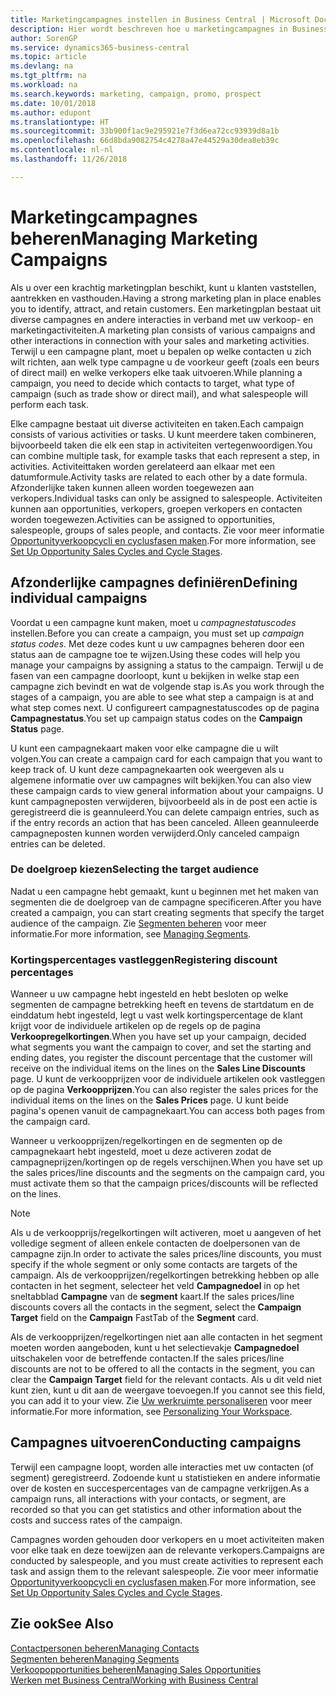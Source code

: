 ```yaml
---
title: Marketingcampagnes instellen in Business Central | Microsoft Docs
description: Hier wordt beschreven hoe u marketingcampagnes in Business Central instelt en uitvoert om prospects te vinden en aan te trekken en klanten vast te houden.
author: SorenGP
ms.service: dynamics365-business-central
ms.topic: article
ms.devlang: na
ms.tgt_pltfrm: na
ms.workload: na
ms.search.keywords: marketing, campaign, promo, prospect
ms.date: 10/01/2018
ms.author: edupont
ms.translationtype: HT
ms.sourcegitcommit: 33b900f1ac9e295921e7f3d6ea72cc93939d8a1b
ms.openlocfilehash: 66d8bda9082754c4278a47e44529a30dea8eb39c
ms.contentlocale: nl-nl
ms.lasthandoff: 11/26/2018

---
```

# <a name="managing-marketing-campaigns"></a><span data-ttu-id="1e075-103">Marketingcampagnes beheren</span><span class="sxs-lookup"><span data-stu-id="1e075-103">Managing Marketing Campaigns</span></span>
<span data-ttu-id="1e075-104">Als u over een krachtig marketingplan beschikt, kunt u klanten vaststellen, aantrekken en vasthouden.</span><span class="sxs-lookup"><span data-stu-id="1e075-104">Having a strong marketing plan in place enables you to identify, attract, and retain customers.</span></span> <span data-ttu-id="1e075-105">Een marketingplan bestaat uit diverse campagnes en andere interacties in verband met uw verkoop- en marketingactiviteiten.</span><span class="sxs-lookup"><span data-stu-id="1e075-105">A marketing plan consists of various campaigns and other interactions in connection with your sales and marketing activities.</span></span> <span data-ttu-id="1e075-106">Terwijl u een campagne plant, moet u bepalen op welke contacten u zich wilt richten, aan welk type campagne u de voorkeur geeft (zoals een beurs of direct mail) en welke verkopers elke taak uitvoeren.</span><span class="sxs-lookup"><span data-stu-id="1e075-106">While planning a campaign, you need to decide which contacts to target, what type of campaign (such as trade show or direct mail), and what salespeople will perform each task.</span></span>

<span data-ttu-id="1e075-107">Elke campagne bestaat uit diverse activiteiten en taken.</span><span class="sxs-lookup"><span data-stu-id="1e075-107">Each campaign consists of various activities or tasks.</span></span> <span data-ttu-id="1e075-108">U kunt meerdere taken combineren, bijvoorbeeld taken die elk een stap in activiteiten vertegenwoordigen.</span><span class="sxs-lookup"><span data-stu-id="1e075-108">You can combine multiple task, for example tasks that each represent a step, in activities.</span></span> <span data-ttu-id="1e075-109">Activiteittaken worden gerelateerd aan elkaar met een datumformule.</span><span class="sxs-lookup"><span data-stu-id="1e075-109">Activity tasks are related to each other by a date formula.</span></span> <span data-ttu-id="1e075-110">Afzonderlijke taken kunnen alleen worden toegewezen aan verkopers.</span><span class="sxs-lookup"><span data-stu-id="1e075-110">Individual tasks can only be assigned to salespeople.</span></span> <span data-ttu-id="1e075-111">Activiteiten kunnen aan opportunities, verkopers, groepen verkopers en contacten worden toegewezen.</span><span class="sxs-lookup"><span data-stu-id="1e075-111">Activities can be assigned to opportunities, salespeople, groups of sales people, and contacts.</span></span> <span data-ttu-id="1e075-112">Zie voor meer informatie [Opportunityverkoopcycli en cyclusfasen maken](marketing-how-setup-opportunity-sales-cycles-stages.md).</span><span class="sxs-lookup"><span data-stu-id="1e075-112">For more information, see [Set Up Opportunity Sales Cycles and Cycle Stages](marketing-how-setup-opportunity-sales-cycles-stages.md).</span></span>

## <a name="defining-individual-campaigns"></a><span data-ttu-id="1e075-113">Afzonderlijke campagnes definiëren</span><span class="sxs-lookup"><span data-stu-id="1e075-113">Defining individual campaigns</span></span>
<span data-ttu-id="1e075-114">Voordat u een campagne kunt maken, moet u *campagnestatuscodes* instellen.</span><span class="sxs-lookup"><span data-stu-id="1e075-114">Before you can create a campaign, you must set up *campaign status codes*.</span></span> <span data-ttu-id="1e075-115">Met deze codes kunt u uw campagnes beheren door een status aan de campagne toe te wijzen.</span><span class="sxs-lookup"><span data-stu-id="1e075-115">Using these codes will help you manage your campaigns by assigning a status to the campaign.</span></span> <span data-ttu-id="1e075-116">Terwijl u de fasen van een campagne doorloopt, kunt u bekijken in welke stap een campagne zich bevindt en wat de volgende stap is.</span><span class="sxs-lookup"><span data-stu-id="1e075-116">As you work through the stages of a campaign, you are able to see what step a campaign is at and what step comes next.</span></span> <span data-ttu-id="1e075-117">U configureert campagnestatuscodes op de pagina **Campagnestatus**.</span><span class="sxs-lookup"><span data-stu-id="1e075-117">You set up campaign status codes on the **Campaign Status** page.</span></span>

<span data-ttu-id="1e075-118">U kunt een campagnekaart maken voor elke campagne die u wilt volgen.</span><span class="sxs-lookup"><span data-stu-id="1e075-118">You can create a campaign card for each campaign that you want to keep track of.</span></span> <span data-ttu-id="1e075-119">U kunt deze campagnekaarten ook weergeven als u algemene informatie over uw campagnes wilt bekijken.</span><span class="sxs-lookup"><span data-stu-id="1e075-119">You can also view these campaign cards to view general information about your campaigns.</span></span>
<span data-ttu-id="1e075-120">U kunt campagneposten verwijderen, bijvoorbeeld als in de post een actie is geregistreerd die is geannuleerd.</span><span class="sxs-lookup"><span data-stu-id="1e075-120">You can delete campaign entries, such as if the entry records an action that has been canceled.</span></span> <span data-ttu-id="1e075-121">Alleen geannuleerde campagneposten kunnen worden verwijderd.</span><span class="sxs-lookup"><span data-stu-id="1e075-121">Only canceled campaign entries can be deleted.</span></span>

### <a name="selecting-the-target-audience"></a><span data-ttu-id="1e075-122">De doelgroep kiezen</span><span class="sxs-lookup"><span data-stu-id="1e075-122">Selecting the target audience</span></span>
<span data-ttu-id="1e075-123">Nadat u een campagne hebt gemaakt, kunt u beginnen met het maken van segmenten die de doelgroep van de campagne specificeren.</span><span class="sxs-lookup"><span data-stu-id="1e075-123">After you have created a campaign, you can start creating segments that specify the target audience of the campaign.</span></span> <span data-ttu-id="1e075-124">Zie [Segmenten beheren](marketing-segments.md) voor meer informatie.</span><span class="sxs-lookup"><span data-stu-id="1e075-124">For more information, see [Managing Segments](marketing-segments.md).</span></span>

### <a name="registering-discount-percentages"></a><span data-ttu-id="1e075-125">Kortingspercentages vastleggen</span><span class="sxs-lookup"><span data-stu-id="1e075-125">Registering discount percentages</span></span>
<span data-ttu-id="1e075-126">Wanneer u uw campagne hebt ingesteld en hebt besloten op welke segmenten de campagne betrekking heeft en tevens de startdatum en de einddatum hebt ingesteld, legt u vast welk kortingspercentage de klant krijgt voor de individuele artikelen op de regels op de pagina **Verkoopregelkortingen**.</span><span class="sxs-lookup"><span data-stu-id="1e075-126">When you have set up your campaign, decided what segments you want the campaign to cover, and set the starting and ending dates, you register the discount percentage that the customer will receive on the individual items on the lines on the **Sales Line Discounts** page.</span></span> <span data-ttu-id="1e075-127">U kunt de verkoopprijzen voor de individuele artikelen ook vastleggen op de pagina **Verkoopprijzen**.</span><span class="sxs-lookup"><span data-stu-id="1e075-127">You can also register the sales prices for the individual items on the lines on the **Sales Prices** page.</span></span> <span data-ttu-id="1e075-128">U kunt beide pagina's openen vanuit de campagnekaart.</span><span class="sxs-lookup"><span data-stu-id="1e075-128">You can access both pages from the campaign card.</span></span>

 <span data-ttu-id="1e075-129">Wanneer u verkoopprijzen/regelkortingen en de segmenten op de campagnekaart hebt ingesteld, moet u deze activeren zodat de campagneprijzen/kortingen op de regels verschijnen.</span><span class="sxs-lookup"><span data-stu-id="1e075-129">When you have set up the sales prices/line discounts and the segments on the campaign card, you must activate them so that the campaign prices/discounts will be reflected on the lines.</span></span>

> [!NOTE]  
>   <span data-ttu-id="1e075-130">Als u de verkoopprijs/regelkortingen wilt activeren, moet u aangeven of het volledige segment of alleen enkele contacten de doelpersonen van de campagne zijn.</span><span class="sxs-lookup"><span data-stu-id="1e075-130">In order to activate the sales prices/line discounts, you must specify if the whole segment or only some contacts are targets of the campaign.</span></span> <span data-ttu-id="1e075-131">Als de verkoopprijzen/regelkortingen betrekking hebben op alle contacten in het segment, selecteer het veld **Campagnedoel** in op het sneltabblad **Campagne** van de **segment** kaart.</span><span class="sxs-lookup"><span data-stu-id="1e075-131">If the sales prices/line discounts covers all the contacts in the segment, select the **Campaign Target** field on the **Campaign** FastTab of the **Segment** card.</span></span>

<span data-ttu-id="1e075-132">Als de verkoopprijzen/regelkortingen niet aan alle contacten in het segment moeten worden aangeboden, kunt u het selectievakje **Campagnedoel** uitschakelen voor de betreffende contacten.</span><span class="sxs-lookup"><span data-stu-id="1e075-132">If the sales prices/line discounts are not to be offered to all the contacts in the segment, you can clear the **Campaign Target** field for the relevant contacts.</span></span> <span data-ttu-id="1e075-133">Als u dit veld niet kunt zien, kunt u dit aan de weergave toevoegen.</span><span class="sxs-lookup"><span data-stu-id="1e075-133">If you cannot see this field, you can add it to your view.</span></span> <span data-ttu-id="1e075-134">Zie [Uw werkruimte personaliseren](ui-personalization-user.md) voor meer informatie.</span><span class="sxs-lookup"><span data-stu-id="1e075-134">For more information, see [Personalizing Your Workspace](ui-personalization-user.md).</span></span>

## <a name="conducting-campaigns"></a><span data-ttu-id="1e075-135">Campagnes uitvoeren</span><span class="sxs-lookup"><span data-stu-id="1e075-135">Conducting campaigns</span></span>
<span data-ttu-id="1e075-136">Terwijl een campagne loopt, worden alle interacties met uw contacten (of segment) geregistreerd. Zodoende kunt u statistieken en andere informatie over de kosten en succespercentages van de campagne verkrijgen.</span><span class="sxs-lookup"><span data-stu-id="1e075-136">As a campaign runs, all interactions with your contacts, or segment, are recorded so that you can get statistics and other information about the costs and success rates of the campaign.</span></span>

<span data-ttu-id="1e075-137">Campagnes worden gehouden door verkopers en u moet activiteiten maken voor elke taak en deze toewijzen aan de relevante verkopers.</span><span class="sxs-lookup"><span data-stu-id="1e075-137">Campaigns are conducted by salespeople, and you must create activities to represent each task and assign them to the relevant salespeople.</span></span> <span data-ttu-id="1e075-138">Zie voor meer informatie [Opportunityverkoopcycli en cyclusfasen maken](marketing-how-setup-opportunity-sales-cycles-stages.md).</span><span class="sxs-lookup"><span data-stu-id="1e075-138">For more information, see [Set Up Opportunity Sales Cycles and Cycle Stages](marketing-how-setup-opportunity-sales-cycles-stages.md).</span></span>

## <a name="see-also"></a><span data-ttu-id="1e075-139">Zie ook</span><span class="sxs-lookup"><span data-stu-id="1e075-139">See Also</span></span>
[<span data-ttu-id="1e075-140">Contactpersonen beheren</span><span class="sxs-lookup"><span data-stu-id="1e075-140">Managing Contacts</span></span>](marketing-contacts.md)  
[<span data-ttu-id="1e075-141">Segmenten beheren</span><span class="sxs-lookup"><span data-stu-id="1e075-141">Managing Segments</span></span>](marketing-segments.md)  
[<span data-ttu-id="1e075-142">Verkoopopportunities beheren</span><span class="sxs-lookup"><span data-stu-id="1e075-142">Managing Sales Opportunities</span></span>](marketing-manage-sales-opportunities.md)  
[<span data-ttu-id="1e075-143">Werken met Business Central</span><span class="sxs-lookup"><span data-stu-id="1e075-143">Working with Business Central</span></span>](ui-work-product.md)  

